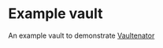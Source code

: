 # Example vault

An example vault to demonstrate [Vaultenator][1]

[1]: https://github.com/margined-protocol/vaultenator
